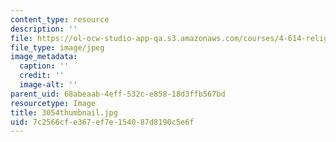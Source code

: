 ```yaml
---
content_type: resource
description: ''
file: https://ol-ocw-studio-app-qa.s3.amazonaws.com/courses/4-614-religious-architecture-and-islamic-cultures-fall-2002/7c2566cfe367ef7e154087d8190c5e6f_3054thumbnail.jpg
file_type: image/jpeg
image_metadata:
  caption: ''
  credit: ''
  image-alt: ''
parent_uid: 68abeaab-4eff-532c-e858-18d3ffb567bd
resourcetype: Image
title: 3054thumbnail.jpg
uid: 7c2566cf-e367-ef7e-1540-87d8190c5e6f
---
```

